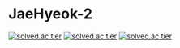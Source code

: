 # JaeHyeok-2
[![solved.ac tier](http://mazassumnida.wtf/api/generate_badge?boj={dlwogurgur@naver.com})](https://solved.ac/{dlwogurgur@naver.com})
[![solved.ac tier](http://mazassumnida.wtf/api/v2/generate_badge?boj={dlwogurgur@naver.com})](https://solved.ac/{dlwogurgur@naver.com})
[![solved.ac tier](http://mazassumnida.wtf/api/mini/generate_badge?boj={dlwogurgur@naver.com})](https://solved.ac/{dlwogurgur@naver.com})
